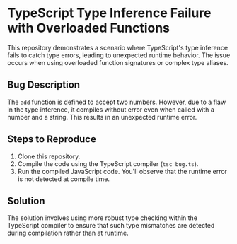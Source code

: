 # TypeScript Type Inference Failure with Overloaded Functions

This repository demonstrates a scenario where TypeScript's type inference fails to catch type errors, leading to unexpected runtime behavior. The issue occurs when using overloaded function signatures or complex type aliases.

## Bug Description
The `add` function is defined to accept two numbers. However, due to a flaw in the type inference, it compiles without error even when called with a number and a string. This results in an unexpected runtime error.

## Steps to Reproduce
1. Clone this repository.
2. Compile the code using the TypeScript compiler (`tsc bug.ts`).
3. Run the compiled JavaScript code. You'll observe that the runtime error is not detected at compile time.

## Solution
The solution involves using more robust type checking within the TypeScript compiler to ensure that such type mismatches are detected during compilation rather than at runtime.